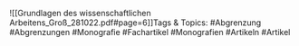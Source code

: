 
![[Grundlagen des wissenschaftlichen Arbeitens_Groß_281022.pdf#page=6]]Tags & Topics:
   #Abgrenzung
   #Abgrenzungen
   #Monografie
   #Fachartikel
   #Monografien
   #Artikeln
   #Artikel